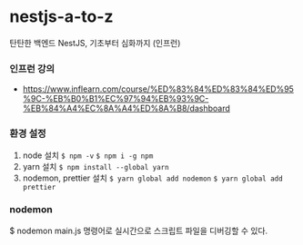 # nestjs-a-to-z
탄탄한 백엔드 NestJS, 기초부터 심화까지 (인프런)


### 인프런 강의
- https://www.inflearn.com/course/%ED%83%84%ED%83%84%ED%95%9C-%EB%B0%B1%EC%97%94%EB%93%9C-%EB%84%A4%EC%8A%A4%ED%8A%B8/dashboard

### 환경 설정
1. node 설치
  `$ npm -v`
   `$ npm i -g npm`
2. yarn 설치
  `$ npm install --global yarn`
3. nodemon, prettier 설치
  `$ yarn global add nodemon`
  `$ yarn global add prettier`
  
  
  ### nodemon
$ nodemon main.js 명령어로 실시간으로 스크립트 파일을 디버깅할 수 있다.


  
